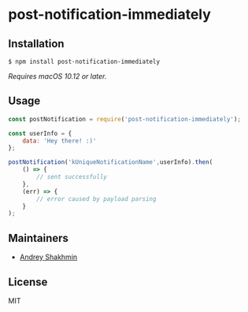 # post-notification-immediately


## Installation

```
$ npm install post-notification-immediately
```

*Requires macOS 10.12 or later.*

## Usage

```js
const postNotification = require('post-notification-immediately');

const userInfo = {
    data: 'Hey there! :)'
};

postNotification('kUniqueNotificationName',userInfo).then(
    () => {
        // sent successfully
    },
    (err) => {
        // error caused by payload parsing
    }
);
```

## Maintainers

- [Andrey Shakhmin](https://github.com/turbobabr)

## License

MIT

